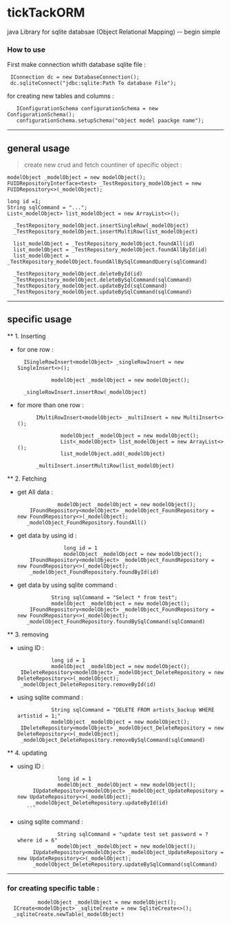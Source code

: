 # tickTackORM
java Library for sqlite databsae (Object Relational Mapping) -- begin simple 

### How to use 

First make connection whith database sqlite file :
  ```
   IConnection dc = new DatabaseConnection();
   dc.sqliteConnect("jdbc:sqlite:Path To database File");
  ```  
for creating new tables and columns : 
```
   IConfigurationSchema configurationSchema = new ConfigurationSchema();
   configurationSchema.setupSchema("object model paackge name");
```
________________________________________________________________________________________
## general usage 

> create new crud and fetch countiner of specific  object :
  ```
  modelObject _modelObject = new modelObject();
  FUIDRepositoryInterface<test> _TestRepository_modelObject = new FUIDRepository<>(_modelObject);

  long id =1;
  String sqlCommand = "...";
  List<_modelObject> list_modelObject = new ArrayList<>();
  
    _TestRepository_modelObject.insertSingleRow(_modelObject)
    _TestRepository_modelObject.insertMultiRow(list_modelObject)
  
    list_modelObject = _TestRepository_modelObject.foundAll(id)
    list_modelObject = _TestRepository_modelObject.foundAllById(id)
    list_modelObject = _TestRepository_modelObject.foundAllBySqlCommandQuery(sqlCommand)
  
    _TestRepository_modelObject.deleteById(id)
    _TestRepository_modelObject.deleteBySqlCommand(sqlCommand)
    _TestRepository_modelObject.updateById(sqlCommand)
    _TestRepository_modelObject.updateBySqlCommand(sqlCommand)
 ``` 
 ____________________________________________________________________________
## specific usage
  
 **  1. Inserting 
 
  - for one row :

                
          ISingleRowInsert<modelObject> _singleRowInsert = new SingleInsert<>();

                   modelObject _modelObject = new modelObject();

          _singleRowInsert.insertRow(_modelObject)
             
  - for more than one row :
              
              IMultiRowInsert<modelObject> _multiInsert = new MultiInsert<>();

                      modelObject _modelObject = new modelObject();
                      List<_modelObject> list_modelObject = new ArrayList<>();
                      list_modelObject.add(_modelObject)

              _multiInsert.insertMultiRow(list_modelObject)
              
  
 **  2. Fetching 
             
   - get All data :
            
                      modelObject _modelObject = new modelObject();
             IFoundRepository<modelObject> _modelObject_FoundRepository = new FoundRepository<>(_modelObject);
            _modelObject_FoundRepository.foundAll()
            
   - get data by using id :
              
                        long id = 1
                        modelObject _modelObject = new modelObject();
             IFoundRepository<modelObject> _modelObject_FoundRepository = new FoundRepository<>(_modelObject);
             _modelObject_FoundRepository.foundById(id)
              
   - get data by using sqlite command :
                
                    String sqlCommand = "Select * from test";
                    modelObject _modelObject = new modelObject();
             IFoundRepository<modelObject> _modelObject_FoundRepository = new FoundRepository<>(_modelObject);
            _modelObject_FoundRepository.foundBySqlCommand(sqlCommand)
          
  
 **  3. removing 
  
   - using ID :
          
                    long id = 1
                    modelObject _modelObject = new modelObject();
          IDeleteRepository<modelObject> _modelObject_DeleteRepository = new DeleteRepository<>(_modelObject);
          _modelObject_DeleteRepository.removeById(id)
          
   - using sqlite command : 
          
                    String sqlCommand = "DELETE FROM artists_backup WHERE artistid = 1;"
                    modelObject _modelObject = new modelObject();
          IDeleteRepository<modelObject> _modelObject_DeleteRepository = new DeleteRepository<>(_modelObject);
          _modelObject_DeleteRepository.removeBySqlCommand(sqlCommand)
          
 **  4. updating 
  
   - using ID :
            
                      long id = 1
                      modelObject _modelObject = new modelObject();
              IUpdateRepository<modelObject> _modelObject_UpdateRepository = new UpdateRepository<>(_modelObject);
              _modelObject_DeleteRepository.updateById(id)
            ```
   - using sqlite command :
              

                      String sqlCommand = "update test set password = ? where id = 6"
                      modelObject _modelObject = new modelObject();
              IUpdateRepository<modelObject> _modelObject_UpdateRepository = new UpdateRepository<>(_modelObject);
              _modelObject_DeleteRepository.updateBySqlCommand(sqlCommand)
            
 ________________________________________ _________________________________
###  for creating specific table :
              
              modelObject _modelObject = new modelObject();
      ICreate<modelObject> _sqliteCreate = new SqliteCreate<>();
      _sqliteCreate.newTable(_modelObject)
      
  
  
  
  
